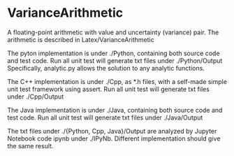 # VarianceArithmetic
A floating-point arithmetic with value and uncertainty (variance) pair.
The arithmetic is described in Latex/VarianceArithmetic

The pyton implementation is under ./Python, containing both source code and test code.
Run all unit test will generate txt files under ./Python/Output
Specifically, analytic.py allows the solution to any analytic functions.

The C++ implementation is under ./Cpp, as *.h files, with a self-made simple unit test framework using assert.
Run all unit test will generate txt files under ./Cpp/Output

The Java implementation is under ./Java, containing both source code and test code.
Run all unit test will generate txt files under ./Java/Output

The txt files under ./{Python, Cpp, Java}/Output are analyzed by Jupyter Notebook code ipynb under ./IPyNb.
Different implementation should give the same result.
